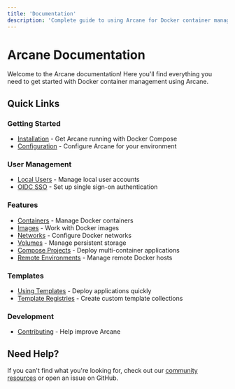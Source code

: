```yaml
---
title: 'Documentation'
description: 'Complete guide to using Arcane for Docker container management.'
---
```


# Arcane Documentation

Welcome to the Arcane documentation! Here you'll find everything you need to get started with Docker container management using Arcane.

## Quick Links

### Getting Started

- [Installation](/docs/setup) - Get Arcane running with Docker Compose
- [Configuration](/docs/configuration) - Configure Arcane for your environment

### User Management

- [Local Users](/docs/users/local) - Manage local user accounts
- [OIDC SSO](/docs/users/sso) - Set up single sign-on authentication

### Features

- [Containers](/docs/features/containers) - Manage Docker containers
- [Images](/docs/features/images) - Work with Docker images
- [Networks](/docs/features/networks) - Configure Docker networks
- [Volumes](/docs/features/volumes) - Manage persistent storage
- [Compose Projects](/docs/features/compose) - Deploy multi-container applications
- [Remote Environments](/docs/features/environments) - Manage remote Docker hosts

### Templates

- [Using Templates](/docs/templates) - Deploy applications quickly
- [Template Registries](/docs/templates/registries) - Create custom template collections

### Development

- [Contributing](/docs/dev/contribute) - Help improve Arcane

## Need Help?

If you can't find what you're looking for, check out our [community resources](https://github.com/ofkm/arcane) or open an issue on GitHub.

